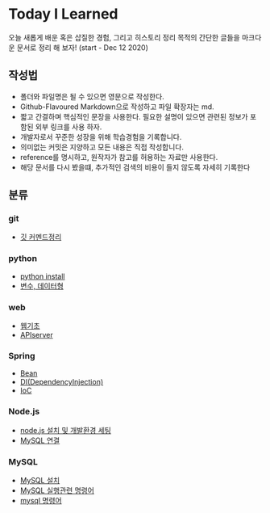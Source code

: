 # Today I Learned
오늘 새롭게 배운 혹은 삽질한 경험, 그리고 히스토리 정리 목적의 간단한 글들을 마크다운 문서로 정리 해 보자! (start - Dec 12 2020)    
## 작성법  
- 폴더와 파일명은 될 수 있으면 영문으로 작성한다.
- Github-Flavoured Markdown으로 작성하고 파일 확장자는 md.
- 짧고 간결하며 핵심적인 문장을 사용한다. 필요한 설명이 있으면 관련된 정보가 포함된 외부 링크를 사용 하자.
- 개발자로서 꾸준한 성장을 위해 학습경험을 기록합니다.
- 의미없는 커밋은 지양하고 모든 내용은 직접 작성합니다.
- reference를 명시하고, 원작자가 참고를 허용하는 자료만 사용한다.
- 해당 문서를 다시 봤을떄, 추가적인 검색의 비용이 들지 않도록 자세히 기록한다
## 분류
### git
- [깃 커멘드정리](./git/git-command.md)
### python
- [python install](./Python/how-to-install-python.md)
- [변수, 데이터형](./Python/ariables-and-data-type.md)
### web
- [웹기초](./web/web-foundation.md)
- [APIserver](./web/APIserver.md)
### Spring 
- [Bean](./Spring/Bean.md)
- [DI(DependencyInjection)](./Spring/DI(Dependency-Injection).md)
- [IoC](./Spring/IOC(Inversion-Of-Control).md)
### Node.js
- [node.js 설치 및 개발환경 세팅](./NodeJS/how-to-install-nodeJs.md)
- [MySQL 연결](./NodeJS/Connect-MySql.md)
### MySQL
- [MySQL 설치](./DataBase/MySQL/how-to-install-mysql.md)
- [MySQL 실행관련 명령어](./DataBase/MySQL/mysql-run-command.md)
- [mysql 명령어](./DataBase/MySQL/mysql-command.md)